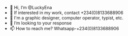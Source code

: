 - 👋 Hi, I’m @LuckyEna
- 👀 If interested in my work, contact +234(0)8133688906
- 🌱 I'm a graphic designer, computer operator, typist, etc.
- 💞️ I’m looking to your response 
- 📫 How to reach me? Whatsapp-+234(0)8133688906

<!---
LuckyEna/LuckyEna is a ✨ special ✨ repository because its `README.md` (this file) appears on your GitHub profile.
You can click the Preview link to take a look at your changes.
--->
